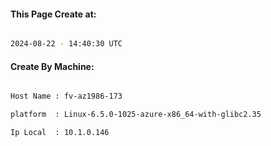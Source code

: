 
   
#### This Page Create at:

```bash

2024-08-22 - 14:40:30 UTC

```

#### Create By Machine:

```bash

Host Name : fv-az1986-173

platform  : Linux-6.5.0-1025-azure-x86_64-with-glibc2.35

Ip Local  : 10.1.0.146

```

